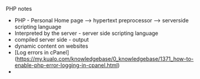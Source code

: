PHP notes

- PHP - Personal Home page --> hypertext preprocessor --> serverside scripting language
- Interpreted by the server - server side scripting language
- compiled server side - output
- dynamic content on websites
- [Log errors in cPanel] (https://my.kualo.com/knowledgebase/0_knowledgebase/1371_how-to-enable-php-error-logging-in-cpanel.html)
-

